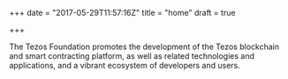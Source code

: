 +++
date = "2017-05-29T11:57:16Z"
title = "home"
draft = true

+++
The Tezos Foundation promotes the development of the Tezos blockchain and smart contracting platform, as well as related technologies and applications, and a vibrant ecosystem of developers and users.

